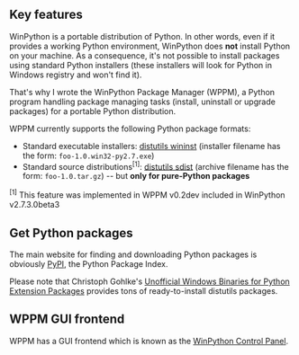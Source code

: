 ## Key features ##

WinPython is a portable distribution of Python. In other words, even if it provides a working Python environment, WinPython does **not** install Python on your machine. As a consequence, it's not possible to install packages using standard Python installers (these installers will look for Python in Windows registry and won't find it).

That's why I wrote the WinPython Package Manager (WPPM), a Python program handling package managing tasks (install, uninstall or upgrade packages) for a portable Python distribution.

WPPM currently supports the following Python package formats:

  * Standard executable installers: [distutils wininst](http://docs.python.org/distutils/builtdist.html#creating-windows-installers) (installer filename has the form: `foo-1.0.win32-py2.7.exe`)
  * Standard source distributions<sup>[1]</sup>: [distutils sdist](http://docs.python.org/distutils/sourcedist.html) (archive filename has the form: `foo-1.0.tar.gz`) -- but **only for pure-Python packages**

<sup>[1]</sup> This feature was implemented in WPPM v0.2dev included in WinPython v2.7.3.0beta3

## Get Python packages ##

The main website for finding and downloading Python packages is obviously [PyPI](http://pypi.python.org/pypi), the Python Package Index.

Please note that Christoph Gohlke's [Unofficial Windows Binaries for Python Extension Packages](http://www.lfd.uci.edu/~gohlke/pythonlibs/) provides tons of ready-to-install distutils packages.

## WPPM GUI frontend ##

WPPM has a GUI frontend which is known as the [WinPython Control Panel](ControlPanel.md).